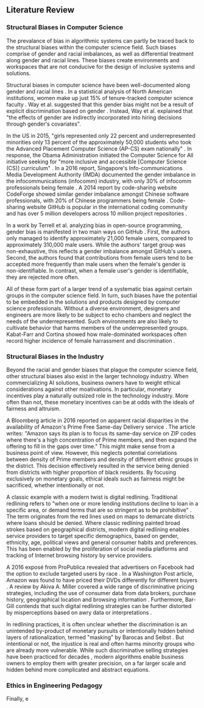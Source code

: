 ## Literature Review

<!--
- Structural Biases
- Systematic Oversight
 -->

### Structural Biases in Computer Science

The prevalance of bias in algorithmic systems can partly be traced back to the structural biases within the computer science field. Such biases comprise of gender and racial imbalances, as well as differential treatment along gender and racial lines. These biases create environments and workspaces that are not conducive for the design of inclusive systems and solutions.

Structural biases in computer science have been well-documented along gender and racial lines <dt-cite cite="catsambis1994path,tang1997glass,ong2011inside,sax2017anatomy,sosnowski2002women"></dt-cite>. In a statistical analysis of North American institutions, women make up just 15% of tenure-tracked computer science faculty <dt-cite cite="clauset2015systematic"></dt-cite>. Way et al. suggested that this gender bias might not be a result of explicit discrimination based on gender <dt-cite cite="way2016gender"></dt-cite>. Instead, Way et al. explained that "the effects of gender are indirectly incorporated into hiring decisions through gender's covariates".

In the US in 2015, "girls represented only 22 percent and underrepresented minorities only 13 percent of the approximately 50,000 students who took the Advanced Placement Computer Science (AP-CS) exam nationally" <dt-cite cite="munoz2015as"></dt-cite>. In response, the Obama Administration initiated the Computer Science for All initiative seeking for "more inclusive and accessible [Computer Science (CS)] curriculum" <dt-cite cite="smith2016computer"></dt-cite>. In a 2016 report, Singapore's Info-communications Media Development Authority (IMDA) documented the gender imbalance in the infocommunications (infocomm) industry, with only 30% of infocomm professionals being female <dt-cite cite="imda2017annual"></dt-cite>. A 2014 report by code-sharing website CodeForge showed similar gender imbalance amongst Chinese software professionals, with 20% of Chinese programmers being female <dt-cite cite="codeforge2014"></dt-cite>. Code-sharing website GitHub is popular in the international coding community and has over 5 million developers across 10 million project repositories <dt-cite cite="gousios2014lean"></dt-cite>.

In a work by Terrell et al. analyzing bias in open-source programming, gender bias is manifested in two main ways on GitHub <dt-cite cite="terrell2017gender"></dt-cite>. First, the authors only managed to identify approximately 21,000 female users, compared to approximately 310,000 male users. While the authors' target group was non-exhaustive, this reflects a gender imbalance amongst GitHub's users. Second, the authors found that contributions from female users tend to be accepted more frequently than male users when the female's gender is non-identifiable. In contrast, when a female user's gender is identifiable, they are rejected more often.

All of these form part of a larger trend of a systematic bias against certain groups in the computer science field. In turn, such biases have the potential to be embedded in the solutions and products designed by computer science professionals. Without a diverse environment, designers and engineers are more likely to be subject to echo chambers and neglect the needs of the underrepresented. Such environments are also likely to cultivate behavior that harms members of the underrepresented groups. Kabat-Farr and Cortina showed how male-dominated workspaces often record higher incidence of female harrassment and discrimination <dt-cite cite="kabat2014sex"></dt-cite>.

### Structural Biases in the Industry

Beyond the racial and gender biases that plague the computer science field, other structural biases also exist in the larger technology industry. When commercializing AI solutions, business owners have to weight ethical considerations against other moativations. In particular, monetary incentives play a naturally outsized role in the technology industry. More often than not, these monetary incentives can be at odds with the ideals of fairness and altruism.

A Bloomberg article in 2016 reported on apparent racial disparities in the availability of Amazon's Prime Free Same-day Delivery service <dt-cite cite="ingold2016amazon"></dt-cite>. The article writes: "Amazon says its plan is to focus its same-day service on ZIP codes where there's a high concentration of Prime members, and then expand the offering to fill in the gaps over time." This might make sense from a business point of view. However, this neglects potential correlations between density of Prime members and density of different ethnic groups in the district. This decision effectively resulted in the service being denied from districts with higher proportion of black residents. By focusing exclusively on monetary goals, ethical ideals such as fairness might be sacrificed, whether intentionally or not.

A classic example with a modern twist is digital redlining. Traditional redlining refers to "when one or more lending institutions decline  to loan in a specific area, or demand terms that are so stringent as to be prohibitive" <dt-cite cite="harris2003suburban"></dt-cite>. The term originates from the red lines used on maps to demarcate districts where loans should be denied. Where classic redlining painted broad strokes based on geographical districts, modern digital redlining enables service providers to target specific demographics, based on gender, ethnicity, age, political views and general consumer habits and preferences. This has been enabled by the proliferation of social media platforms and tracking of Internet browsing history by service providers.

A 2016 exposé from ProPublica revealed that advertisers on Facebook had the option to exclude targeted users by race <dt-cite cite="angwin2016facebook"></dt-cite>. In a Washington Post article, Amazon was found to have priced their DVDs differently for different buyers <dt-cite cite="streitfeld2000we"></dt-cite>. A review by Akiva A. Miller covered a wide range of discriminative pricing strategies, including the use of consumer data from data brokers, purchase history, geographical location and browsing information <dt-cite cite="miller2014we"></dt-cite>. Furthermore, Bar-Gill contends that such digital redlining strategies can be further distorted by misperceptions based on awry data or interpretations <dt-cite cite="bar2018algorithmic"></dt-cite>.

In redlining practices, it is often unclear whether the discrimination is an unintended by-product of monetary pursuits or intentionally hidden behind layers of rationalization, termed "masking" by Barocas and Selbst <dt-cite cite="barocas2016big"></dt-cite>. But intentional or not, the injustice is real and often harms minority groups who are already more vulnerable. While such discriminative selling strategies have been practiced for decades <dt-cite cite="hernandez2009redlining,harris2003suburban"></dt-cite>, modern algorithms enable business owners to employ them with greater precision, on a far larger scale and hidden behind more complicated and abstract equations. 

### Ethics in Engineering Pedagogy

<!-- Refer to Sun's previous link on was it Harvard or some other institution. Check for more diverse sources. -->

Finally, e